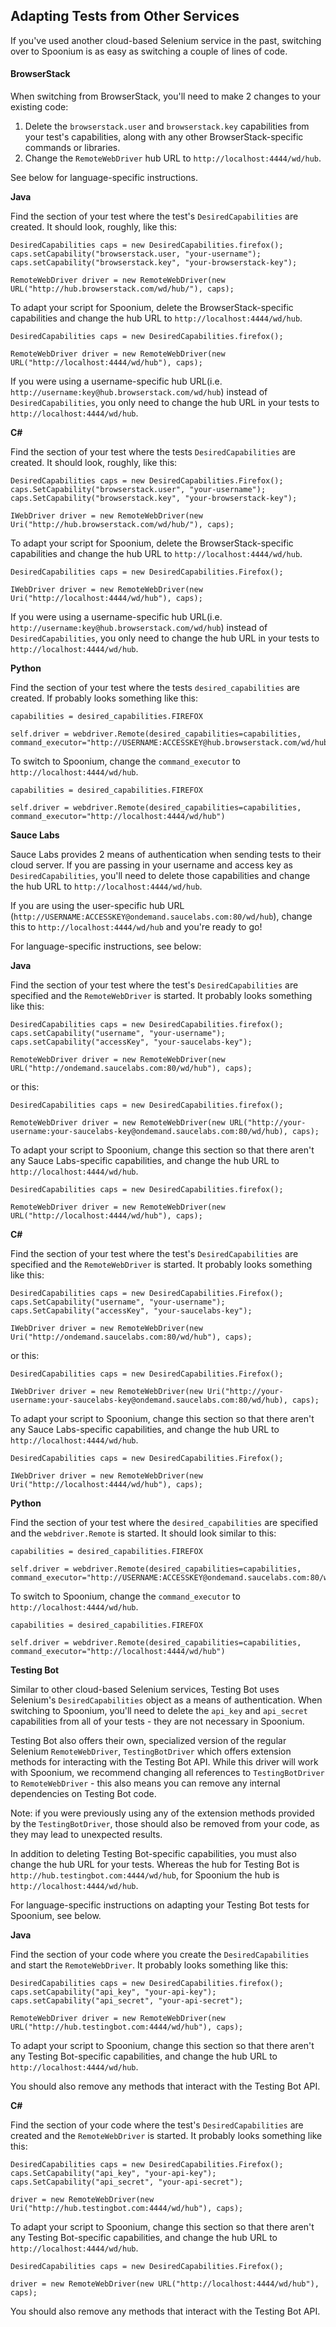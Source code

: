 ## Adapting Tests from Other Services

If you've used another cloud-based Selenium service in the past, switching over to Spoonium is as easy as switching a couple of lines of code. 

#### BrowserStack

When switching from BrowserStack, you'll need to make 2 changes to your existing code: 

1. Delete the `browserstack.user` and `browserstack.key` capabilities from your test's capabilities, along with any other BrowserStack-specific commands or libraries. 
2. Change the `RemoteWebDriver` hub URL to `http://localhost:4444/wd/hub`. 

See below for language-specific instructions. 

**Java**

Find the section of your test where the test's `DesiredCapabilities` are created. It should look, roughly, like this: 

	DesiredCapabilities caps = new DesiredCapabilities.firefox();
	caps.setCapability("browserstack.user, "your-username");
	caps.setCapability("browserstack.key", "your-browserstack-key");
	
	RemoteWebDriver driver = new RemoteWebDriver(new URL("http://hub.browserstack.com/wd/hub/"), caps);

To adapt your script for Spoonium, delete the BrowserStack-specific capabilities and change the hub URL to `http://localhost:4444/wd/hub`. 

	DesiredCapabilities caps = new DesiredCapabilities.firefox();
	
	RemoteWebDriver driver = new RemoteWebDriver(new URL("http://localhost:4444/wd/hub"), caps);

If you were using a username-specific hub URL(i.e. `http://username:key@hub.browserstack.com/wd/hub`) instead of `DesiredCapabilities`, you only need to change the hub URL in your tests to `http://localhost:4444/wd/hub`. 

**C#**

Find the section of your test where the tests `DesiredCapabilities` are created. It should look, roughly, like this: 

	DesiredCapabilities caps = new DesiredCapabilities.Firefox();
	caps.SetCapability("browserstack.user", "your-username");
	caps.SetCapability("browserstack.key", "your-browserstack-key");

	IWebDriver driver = new RemoteWebDriver(new Uri("http://hub.browserstack.com/wd/hub/"), caps);

To adapt your script for Spoonium, delete the BrowserStack-specific capabilities and change the hub URL to `http://localhost:4444/wd/hub`. 

	DesiredCapabilities caps = new DesiredCapabilities.Firefox();
	
	IWebDriver driver = new RemoteWebDriver(new Uri("http://localhost:4444/wd/hub"), caps);

If you were using a username-specific hub URL(i.e. `http://username:key@hub.browserstack.com/wd/hub`) instead of `DesiredCapabilities`, you only need to change the hub URL in your tests to `http://localhost:4444/wd/hub`. 

**Python**

Find the section of your test where the tests `desired_capabilities` are created. If probably looks something like this: 

	capabilities = desired_capabilities.FIREFOX
	
	self.driver = webdriver.Remote(desired_capabilities=capabilities, command_executor="http://USERNAME:ACCESSKEY@hub.browserstack.com/wd/hub")

To switch to Spoonium, change the `command_executor` to `http://localhost:4444/wd/hub`. 

	capabilities = desired_capabilities.FIREFOX

	self.driver = webdriver.Remote(desired_capabilities=capabilities, command_executor="http://localhost:4444/wd/hub")

**Sauce Labs**

Sauce Labs provides 2 means of authentication when sending tests to their cloud server. If you are passing in your username and access key as `DesiredCapabilities`, you'll need to delete those capabilities and change the hub URL to `http://localhost:4444/wd/hub`. 

If you are using the user-specific hub URL (`http://USERNAME:ACCESSKEY@ondemand.saucelabs.com:80/wd/hub`), change this to `http://localhost:4444/wd/hub` and you're ready to go!

For language-specific instructions, see below: 

**Java**

Find the section of your test where the test's `DesiredCapabilities` are specified and the `RemoteWebDriver` is started. It probably looks something like this: 

	DesiredCapabilities caps = new DesiredCapabilities.firefox();
	caps.setCapability("username", "your-username");
	caps.setCapability("accessKey", "your-saucelabs-key");
	
	RemoteWebDriver driver = new RemoteWebDriver(new URL("http://ondemand.saucelabs.com:80/wd/hub"), caps);

or this: 

	DesiredCapabilities caps = new DesiredCapabilities.firefox();

	RemoteWebDriver driver = new RemoteWebDriver(new URL("http://your-username:your-saucelabs-key@ondemand.saucelabs.com:80/wd/hub), caps);

To adapt your script to Spoonium, change this section so that there aren't any Sauce Labs-specific capabilities, and change the hub URL to `http://localhost:4444/wd/hub`. 

	DesiredCapabilities caps = new DesiredCapabilities.firefox();

	RemoteWebDriver driver = new RemoteWebDriver(new URL("http://localhost:4444/wd/hub"), caps); 

**C#** 

Find the section of your test where the test's `DesiredCapabilities` are specified and the `RemoteWebDriver` is started. It probably looks something like this: 

	DesiredCapabilities caps = new DesiredCapabilities.Firefox();
	caps.SetCapability("username", "your-username");
	caps.SetCapability("accessKey", "your-saucelabs-key");
	
	IWebDriver driver = new RemoteWebDriver(new Uri("http://ondemand.saucelabs.com:80/wd/hub"), caps);

or this: 

	DesiredCapabilities caps = new DesiredCapabilities.Firefox();

	IWebDriver driver = new RemoteWebDriver(new Uri("http://your-username:your-saucelabs-key@ondemand.saucelabs.com:80/wd/hub), caps);

To adapt your script to Spoonium, change this section so that there aren't any Sauce Labs-specific capabilities, and change the hub URL to `http://localhost:4444/wd/hub`. 

	DesiredCapabilities caps = new DesiredCapabilities.Firefox();

	IWebDriver driver = new RemoteWebDriver(new Uri("http://localhost:4444/wd/hub"), caps); 

**Python**

Find the section of your test where the `desired_capabilities` are specified and the `webdriver.Remote` is started. It should look similar to this: 

	capabilities = desired_capabilities.FIREFOX

	self.driver = webdriver.Remote(desired_capabilities=capabilities, command_executor="http://USERNAME:ACCESSKEY@ondemand.saucelabs.com:80/wd/hub")

To switch to Spoonium, change the `command_executor` to `http://localhost:4444/wd/hub`. 

	capabilities = desired_capabilities.FIREFOX

	self.driver = webdriver.Remote(desired_capabilities=capabilities, command_executor="http://localhost:4444/wd/hub")

**Testing Bot**

Similar to other cloud-based Selenium services, Testing Bot uses Selenium's `DesiredCapabilities` object as a means of authentication. When switching to Spoonium, you'll need to delete the `api_key` and `api_secret` capabilities from all of your tests - they are not necessary in Spoonium.

Testing Bot also offers their own, specialized version of the regular Selenium `RemoteWebDriver`, `TestingBotDriver` which offers extension methods for interacting with the Testing Bot API. While this driver will work with Spoonium, we recommend changing all references to `TestingBotDriver` to `RemoteWebDriver` - this also means you can remove any internal dependencies on Testing Bot code.

Note: if you were previously using any of the extension methods provided by the `TestingBotDriver`, those should also be removed from your code, as they may lead to unexpected results.

In addition to deleting Testing Bot-specific capabilities, you must also change the hub URL for your tests. Whereas the hub for Testing Bot is `http://hub.testingbot.com:4444/wd/hub`, for Spoonium the hub is `http://localhost:4444/wd/hub`.

For language-specific instructions on adapting your Testing Bot tests for Spoonium, see below.

**Java**

Find the section of your code where you create the `DesiredCapabilities` and start the `RemoteWebDriver`. It probably looks something like this: 

	DesiredCapabilities caps = new DesiredCapabilities.firefox();
	caps.setCapability("api_key", "your-api-key");
	caps.setCapability("api_secret", "your-api-secret");

	RemoteWebDriver driver = new RemoteWebDriver(new URL("http://hub.testingbot.com:4444/wd/hub"), caps);

To adapt your script to Spoonium, change this section so that there aren't any Testing Bot-specific capabilities, and change the hub URL to `http://localhost:4444/wd/hub`. 

You should also remove any methods that interact with the Testing Bot API. 

**C#** 

Find the section of your code where the test's `DesiredCapabilities` are created and the `RemoteWebDriver` is started. It probably looks something like this: 

	DesiredCapabilities caps = new DesiredCapabilities.Firefox();
	caps.SetCapability("api_key", "your-api-key");
	caps.SetCapability("api_secret", "your-api-secret");
	  
	driver = new RemoteWebDriver(new Uri("http://hub.testingbot.com:4444/wd/hub"), caps);

To adapt your script to Spoonium, change this section so that there aren't any Testing Bot-specific capabilities, and change the hub URL to `http://localhost:4444/wd/hub`. 

	DesiredCapabilities caps = new DesiredCapabilities.Firefox();
  
	driver = new RemoteWebDriver(new URL("http://localhost:4444/wd/hub"), caps);

You should also remove any methods that interact with the Testing Bot API. 